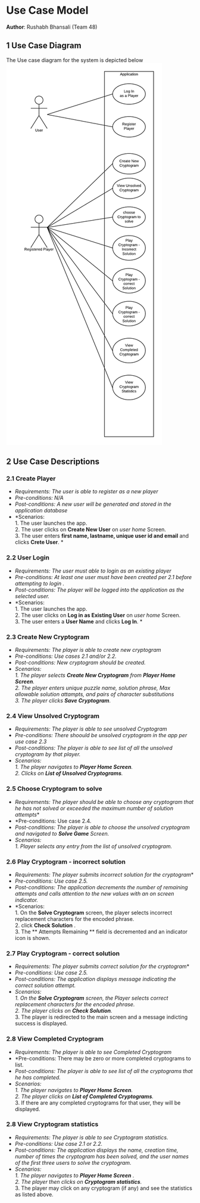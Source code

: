 # Use Case Model

**Author**: Rushabh Bhansali (Team 48)

## 1 Use Case Diagram

The Use case diagram for the system is depicted below
![Usecase Diagram](Images/UsecaseDiagram.png "Usecase Diagram")

## 2 Use Case Descriptions

### **2.1 Create Player**
- *Requirements: The user is able to register as a new player*
- *Pre-conditions: N/A*
- *Post-conditions: A new user will be generated and stored in the application database*
- *Scenarios: <br>1. The user launches the app. <br>2. The user clicks on **Create New User** on *user home* Screen.<br>3. The user enters **first name, lastname, unique user id and email** and clicks **Crete User**. *

### **2.2 User Login**
- *Requirements: The user must able to login as an existing player*
- *Pre-conditions: At least one user must have been created per 2.1 before attempting to login .*
- *Post-conditions: The player will be logged into the application as the selected user.*
- *Scenarios: <br>1. The user launches the app. <br>2. The user clicks on **Log in as Existing User** on *user home* Screen.<br>3. The user enters a **User Name** and clicks **Log In**. *

### **2.3 Create New Cryptogram**
- *Requirements: The player is able to create new cryptogram*
- *Pre-conditions: Use cases 2.1 and/or 2.2.*
- *Post-conditions: New cryptogram should be created.*
- *Scenarios: <br>1. The player selects **Create New Cryptogram** from **Player Home Screen**.<br>2. The player enters unique puzzle name, solution phrase, Max allowable solution attampts, and pairs of character substitutions <br>3. The player clicks **Save Cryptogram**.*

### **2.4 View Unsolved Cryptogram**
- *Requirements: The player is able to see unsolved Cryptogram*
- *Pre-conditions: There shoould be unsolved cryptogram in the app per use case 2.3*
- *Post-conditions: The player is able to see list of all the unsolved cryptogram by that player.*
- *Scenarios: <br>1. The player navigates to **Player Home Screen**.<br>2. Clicks on **List of Unsolved Cryptograms**.*

### **2.5 Choose Cryptogram to solve**
- *Requirements: The player should be able to choose any cryptogram that he has not solved or exceeded the maximum number of solution attempts**
- *Pre-conditions: Use case 2.4.
- *Post-conditions: The player is able to choose the unsolved cryptogram and navigated to **Solve Game** Screen.*
- *Scenarios: <br>1. Player selects any entry from the list of unsolved cryptogram.*

### **2.6 Play Cryptogram - incorrect solution**
- *Requirements: The player submits incorrect solution for the cryptogram**
- *Pre-conditions: Use case 2.5.*
- *Post-conditions: The application decrements the number of remaining attempts and calls attention to the new values with an on screen indicator.*
- *Scenarios: <br>1. On the **Solve Cryptogram** screen, the player selects incorrect replacement characters for the encoded phrase. <br>2. click **Check Solution** . <br> 3. The ** Attempts Remaining ** field is decremented and an indicator icon is shown.

### **2.7 Play Cryptogram - correct solution**
- *Requirements: The player submits correct solution for the cryptogram**
- *Pre-conditions: Use case 2.5.*
- *Post-conditions: The application displays message indicating the correct solution attempt.*
- *Scenarios: <br>1. On the **Solve Cryptogram** screen, the Player selects correct replacement characters for the encoded phrase.<br>2. The player clicks on **Check Solution**.* <br> 3. The player is redirected to the main screen and a message indicting success is displayed.

### **2.8 View Completed Cryptogram**
- *Requirements: The player is able to see Completed Cryptogram*
- *Pre-conditions: There may be zero or more completed cryptograms to list.
- *Post-conditions: The player is able to see list of all the cryptograms that he has completed.*
- *Scenarios: <br>1. The player navigates to **Player Home Screen**.<br>2. The player clicks on **List of Completed Cryptograms**.* <br>3. If there are any completed cryptograms for that user, they will be displayed.

### **2.8 View Cryptogram statistics**
- *Requirements: The player is able to see Cryptogram statistics.*
- *Pre-conditions: Use case 2.1 or 2.2.*
- *Post-conditions: The application displays the name, creation time, number of times the cryptogram has been solved, and the user names of the first three users to solve the cryptogram.*
- *Scenarios: <br>1. The player navigates to **Player Home Screen** .<br>2. The player then clicks on **Cryptogram statistics**.* <br>3. The player may click on any cryptogram (if any) and see the statistics as listed above.








